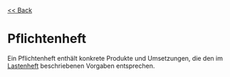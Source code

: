 [<< Back](../Lernsituation.md)

# Pflichtenheft

Ein Pflichtenheft enthält konkrete Produkte und Umsetzungen, die den im [Lastenheft](Lastenheft.md) beschriebenen Vorgaben entsprechen.
